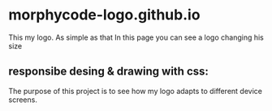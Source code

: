 # morphycode-logo.github.io
This my logo. As simple as that
In this page you can see a logo changing his size
## responsibe desing & drawing with css:
The purpose of this project is to see how my logo adapts to different device screens.
